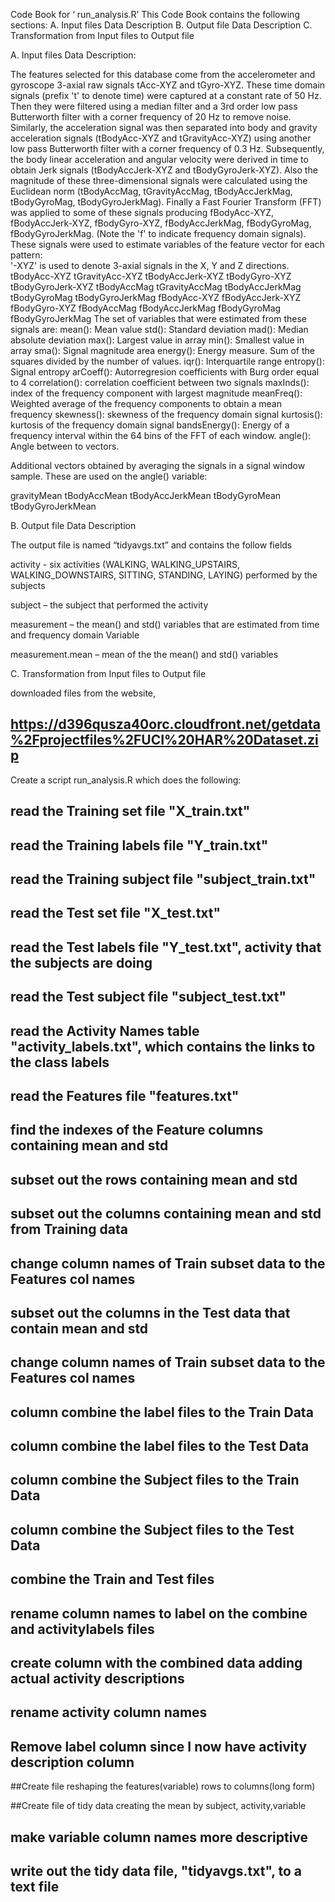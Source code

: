 Code Book for  ‘ run_analysis.R’
This Code Book contains the following sections:
A.	Input files Data Description
B.	Output file Data Description
C.	Transformation from Input files to Output file

A.	Input files Data Description:

The features selected for this database come from the accelerometer and gyroscope 3-axial raw signals tAcc-XYZ and tGyro-XYZ. These time domain signals (prefix 't' to denote time) were captured at a constant rate of 50 Hz. Then they were filtered using a median filter and a 3rd order low pass Butterworth filter with a corner frequency of 20 Hz to remove noise. Similarly, the acceleration signal was then separated into body and gravity acceleration signals (tBodyAcc-XYZ and tGravityAcc-XYZ) using another low pass Butterworth filter with a corner frequency of 0.3 Hz. 
Subsequently, the body linear acceleration and angular velocity were derived in time to obtain Jerk signals (tBodyAccJerk-XYZ and tBodyGyroJerk-XYZ). Also the magnitude of these three-dimensional signals were calculated using the Euclidean norm (tBodyAccMag, tGravityAccMag, tBodyAccJerkMag, tBodyGyroMag, tBodyGyroJerkMag). 
Finally a Fast Fourier Transform (FFT) was applied to some of these signals producing fBodyAcc-XYZ, fBodyAccJerk-XYZ, fBodyGyro-XYZ, fBodyAccJerkMag, fBodyGyroMag, fBodyGyroJerkMag. (Note the 'f' to indicate frequency domain signals). 
These signals were used to estimate variables of the feature vector for each pattern:  
'-XYZ' is used to denote 3-axial signals in the X, Y and Z directions.
tBodyAcc-XYZ
tGravityAcc-XYZ
tBodyAccJerk-XYZ
tBodyGyro-XYZ
tBodyGyroJerk-XYZ
tBodyAccMag
tGravityAccMag
tBodyAccJerkMag
tBodyGyroMag
tBodyGyroJerkMag
fBodyAcc-XYZ
fBodyAccJerk-XYZ
fBodyGyro-XYZ
fBodyAccMag
fBodyAccJerkMag
fBodyGyroMag
fBodyGyroJerkMag
The set of variables that were estimated from these signals are: 
mean(): Mean value
std(): Standard deviation
mad(): Median absolute deviation 
max(): Largest value in array
min(): Smallest value in array
sma(): Signal magnitude area
energy(): Energy measure. Sum of the squares divided by the number of values. 
iqr(): Interquartile range 
entropy(): Signal entropy
arCoeff(): Autorregresion coefficients with Burg order equal to 4
correlation(): correlation coefficient between two signals
maxInds(): index of the frequency component with largest magnitude
meanFreq(): Weighted average of the frequency components to obtain a mean frequency
skewness(): skewness of the frequency domain signal 
kurtosis(): kurtosis of the frequency domain signal 
bandsEnergy(): Energy of a frequency interval within the 64 bins of the FFT of each window.
angle(): Angle between to vectors.
 
Additional vectors obtained by averaging the signals in a signal window sample. These are used on the angle() variable:

gravityMean
tBodyAccMean
tBodyAccJerkMean
tBodyGyroMean
tBodyGyroJerkMean

B.	Output file Data Description

The output file is named “tidyavgs.txt” and contains the follow fields

activity - six activities (WALKING, WALKING_UPSTAIRS, WALKING_DOWNSTAIRS, SITTING, STANDING, LAYING) performed by the subjects

subject – the subject that performed the activity

measurement – the mean() and std() variables that are estimated from time and frequency domain Variable

measurement.mean – mean of the the mean() and std() variables


C.	Transformation from Input files to Output file

downloaded  files from the website, 
## https://d396qusza40orc.cloudfront.net/getdata%2Fprojectfiles%2FUCI%20HAR%20Dataset.zip

Create a script run_analysis.R which does the following:

## read the Training set file "X_train.txt"

## read the Training labels file "Y_train.txt"

## read the Training subject file "subject_train.txt"

## read the Test set file "X_test.txt"

## read the Test labels file "Y_test.txt", activity that the subjects are doing

## read the Test subject file "subject_test.txt"

## read the Activity Names table "activity_labels.txt",  which contains the links to the class labels

## read the Features file "features.txt"

## find the indexes of the Feature columns containing mean and std

## subset out the rows containing mean and std

## subset out the columns containing mean and std from Training data

## change column names of Train subset data to the Features col names 

## subset out the columns in the Test data that contain mean and std

##  change column names of Train subset data to the Features col names 

## column combine the label files to the Train Data

## column combine the label files to the Test Data

## column combine the Subject files to the Train Data

## column combine the Subject files to the Test Data

## combine the Train and Test files

## rename  column names to label on the combine and activitylabels files

## create column with the combined data adding actual activity descriptions

## rename activity column names

## Remove label column since I now have activity description column

##Create file reshaping the features(variable) rows to columns(long form)

##Create file of tidy data creating the mean by subject, activity,variable

## make variable column names more descriptive

## write out the tidy data file, "tidyavgs.txt",  to a text file
